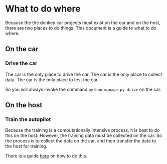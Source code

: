 # What to do where

Because the the donkey car projects must exist on the car and on the host, there are two places to do things.  This document is a guide to what to do where.

## On the car

### Drive the car
The car is the only place to drive the car.  The car is the only place to collect data.  The car is the only place to test the car.

So you will always invoke the command `python manage.py drive` on the car.

## On the host

### Train the autopilot

Because the training is a computationally intensive process, it is best to do this on the host.  However, the training data must be collected on the car.  So the process is to collect the data on the car, and then transfer the data to the host for training.

There is a guide [here](http://docs.donkeycar.com/guide/deep_learning/train_autopilot/#training-with-the-command-line) on how to do this.



